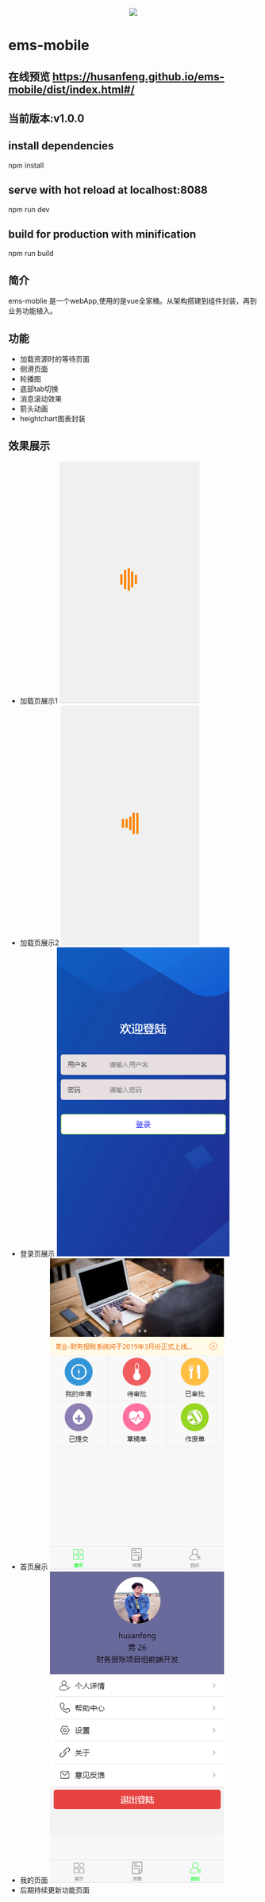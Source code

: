 <p align="center">
    <a href="https://husanfeng.github.io/ems-mobile/dist/index.html#/">
        <img width="200" src="https://cn.vuejs.org/images/logo.png">
    </a>
</p>

# ems-mobile
## 在线预览 https://husanfeng.github.io/ems-mobile/dist/index.html#/
## 当前版本:v1.0.0
## install dependencies
npm install
## serve with hot reload at localhost:8088
npm run dev
## build for production with minification
npm run build
## 简介
ems-moblie 是一个webApp,使用的是vue全家桶。从架构搭建到组件封装，再到业务功能植入。
## 功能
- 加载资源时的等待页面
- 侧滑页面
- 轮播图
- 底部tab切换
- 消息滚动效果
- 箭头动画
- heightchart图表封装
## 效果展示
- 加载页展示1
![image](https://github.com/husanfeng/ems-mobile/blob/master/static/showPage/loading-page1.png?raw=true)
- 加载页展示2
![image](https://github.com/husanfeng/ems-mobile/blob/master/static/showPage/loading-page2.png?raw=true)
- 登录页展示
![image](https://github.com/husanfeng/ems-mobile/blob/master/static/showPage/login-page.png?raw=true)
- 首页展示
![image](https://github.com/husanfeng/ems-mobile/blob/master/static/showPage/home-page.png?raw=true)
- 我的页面
![image](https://github.com/husanfeng/ems-mobile/blob/master/static/showPage/my-page.png?raw=true)
- 后期持续更新功能页面
